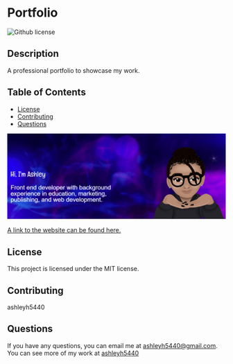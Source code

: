 # Portfolio
   ![Github license](https://img.shields.io/badge/license-MIT-blue.svg) 
  ## Description 
  A professional portfolio to showcase my work.
  ## Table of Contents
  - [License](#license)
  - [Contributing](#contributing)
  - [Questions](#questions)

![Screenshot of the website page](./src/assets/portfolio-home.png)

[A link to the website can be found here.](https://spectacular-treacle-a60d0f.netlify.app/)

  ## License 
 This project is licensed under the MIT license.
  ## Contributing
  ashleyh5440
  ## Questions
  If you have any questions, you can email me at ashleyh5440@gmail.com.
  You can see more of my work at [ashleyh5440](https://github.com/ashleyh5440)


